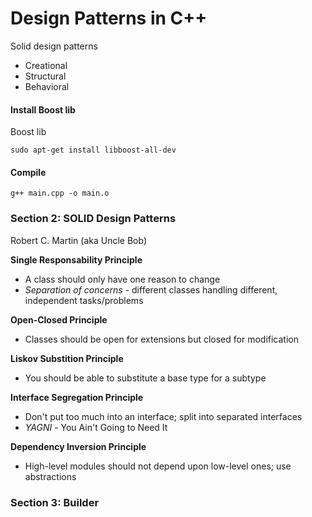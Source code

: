 # Design Patterns in C++

Solid design patterns

* Creational
* Structural
* Behavioral

#### Install Boost lib 

Boost lib
```
sudo apt-get install libboost-all-dev
```


#### Compile
```
g++ main.cpp -o main.o
```

### Section 2: SOLID Design Patterns

Robert C. Martin (aka Uncle Bob)

**Single Responsability Principle**
* A class should only have one reason to change
* *Separation of concerns* - different classes handling different, independent tasks/problems

**Open-Closed Principle**
* Classes should be open for extensions but closed for modification

**Liskov Substition Principle**
* You should be able to substitute a base type for a subtype

**Interface Segregation Principle**
* Don't put too much into an interface; split into separated interfaces
* *YAGNI* - You Ain't Going to Need It

**Dependency Inversion Principle**
* High-level modules should not depend upon low-level ones; use abstractions


### Section 3: Builder